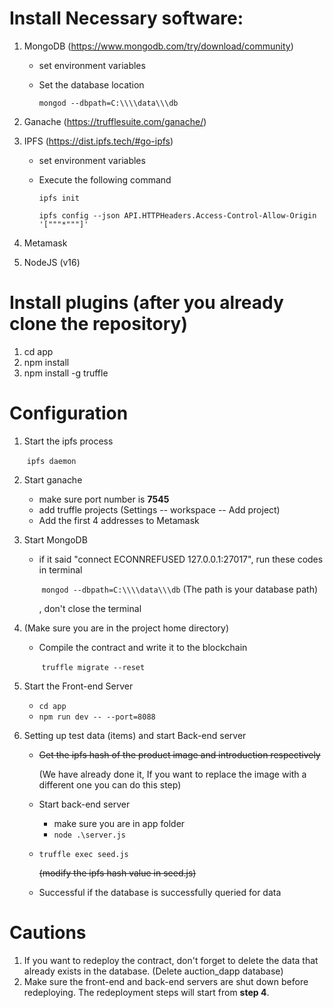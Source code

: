 # Install Necessary software: 

1. MongoDB (https://www.mongodb.com/try/download/community)
   - set environment variables
   
   - Set the database location  
   
     `mongod --dbpath=C:\\\\data\\\db`
   
2. Ganache (https://trufflesuite.com/ganache/)
   
3. IPFS (https://dist.ipfs.tech/#go-ipfs)
   - set environment variables
   
   - Execute the following command

     `ipfs init`
   
     `ipfs config --json API.HTTPHeaders.Access-Control-Allow-Origin '["""*"""]'`
   
4. Metamask

5. NodeJS (v16)



# Install  plugins (after you already clone the repository)

1.  cd app
2.  npm install
3.  npm install -g truffle



# Configuration

1. Start the ipfs process 

   ​	`ipfs daemon`

2. Start ganache
   - make sure port number is **7545**
   - add truffle projects (Settings --  workspace -- Add project)
   - Add the first 4 addresses to Metamask

3. Start MongoDB
   - if it said "connect ECONNREFUSED 127.0.0.1:27017", run these codes in terminal 

     ​	`mongod --dbpath=C:\\\\data\\\db` (The path is your database path)

     , don't close the terminal

4. (Make sure you are in the project home directory)
   - Compile the contract and write it to the blockchain 

     ​	`truffle migrate --reset`

5. Start the Front-end Server
   - `cd app`
   - `npm run dev -- --port=8088`

6. Setting up test data (items)  and start Back-end server
   - ~~Get the ipfs hash of the product image and introduction respectively~~  

     (We have already done it, If you want to replace the image with a different one you can do this step)

   - Start back-end server
     - make sure you are in app folder
     - `node .\server.js`
     
   - `truffle exec seed.js`  

     ~~(modify the ipfs hash value in seed.js)~~

   - Successful if the database is successfully queried for data



# Cautions

1. If you want to redeploy the contract, don't forget to delete the data that already exists in the database. (Delete auction_dapp database)
1. Make sure the front-end and back-end servers are shut down before redeploying. The redeployment steps will start from **step 4**.